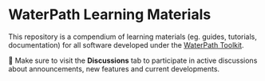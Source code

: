 # WaterPath Learning Materials

This repository is a compendium of learning materials (eg. guides, tutorials, documentation) for all software developed under the [WaterPath Toolkit](https://waterpath-toolkit.org). 

📢 Make sure to visit the **Discussions** tab to participate in active discussions about announcements, new features and current developments.
